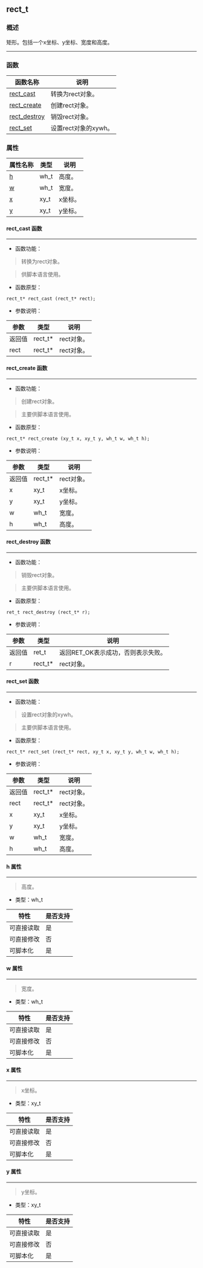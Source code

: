 ## rect\_t
### 概述
 矩形。包括一个x坐标、y坐标、宽度和高度。

----------------------------------
### 函数
<p id="rect_t_methods">

| 函数名称 | 说明 | 
| -------- | ------------ | 
| <a href="#rect_t_rect_cast">rect\_cast</a> | 转换为rect对象。 |
| <a href="#rect_t_rect_create">rect\_create</a> | 创建rect对象。 |
| <a href="#rect_t_rect_destroy">rect\_destroy</a> | 销毁rect对象。 |
| <a href="#rect_t_rect_set">rect\_set</a> | 设置rect对象的xywh。 |
### 属性
<p id="rect_t_properties">

| 属性名称 | 类型 | 说明 | 
| -------- | ----- | ------------ | 
| <a href="#rect_t_h">h</a> | wh\_t | 高度。 |
| <a href="#rect_t_w">w</a> | wh\_t | 宽度。 |
| <a href="#rect_t_x">x</a> | xy\_t | x坐标。 |
| <a href="#rect_t_y">y</a> | xy\_t | y坐标。 |
#### rect\_cast 函数
-----------------------

* 函数功能：

> <p id="rect_t_rect_cast"> 转换为rect对象。

 > 供脚本语言使用。



* 函数原型：

```
rect_t* rect_cast (rect_t* rect);
```

* 参数说明：

| 参数 | 类型 | 说明 |
| -------- | ----- | --------- |
| 返回值 | rect\_t* | rect对象。 |
| rect | rect\_t* | rect对象。 |
#### rect\_create 函数
-----------------------

* 函数功能：

> <p id="rect_t_rect_create"> 创建rect对象。

 > 主要供脚本语言使用。




* 函数原型：

```
rect_t* rect_create (xy_t x, xy_t y, wh_t w, wh_t h);
```

* 参数说明：

| 参数 | 类型 | 说明 |
| -------- | ----- | --------- |
| 返回值 | rect\_t* | rect对象。 |
| x | xy\_t | x坐标。 |
| y | xy\_t | y坐标。 |
| w | wh\_t | 宽度。 |
| h | wh\_t | 高度。 |
#### rect\_destroy 函数
-----------------------

* 函数功能：

> <p id="rect_t_rect_destroy"> 销毁rect对象。

 > 主要供脚本语言使用。




* 函数原型：

```
ret_t rect_destroy (rect_t* r);
```

* 参数说明：

| 参数 | 类型 | 说明 |
| -------- | ----- | --------- |
| 返回值 | ret\_t | 返回RET\_OK表示成功，否则表示失败。 |
| r | rect\_t* | rect对象。 |
#### rect\_set 函数
-----------------------

* 函数功能：

> <p id="rect_t_rect_set"> 设置rect对象的xywh。

 > 主要供脚本语言使用。




* 函数原型：

```
rect_t* rect_set (rect_t* rect, xy_t x, xy_t y, wh_t w, wh_t h);
```

* 参数说明：

| 参数 | 类型 | 说明 |
| -------- | ----- | --------- |
| 返回值 | rect\_t* | rect对象。 |
| rect | rect\_t* | rect对象。 |
| x | xy\_t | x坐标。 |
| y | xy\_t | y坐标。 |
| w | wh\_t | 宽度。 |
| h | wh\_t | 高度。 |
#### h 属性
-----------------------
> <p id="rect_t_h"> 高度。


* 类型：wh\_t

| 特性 | 是否支持 |
| -------- | ----- |
| 可直接读取 | 是 |
| 可直接修改 | 否 |
| 可脚本化   | 是 |
#### w 属性
-----------------------
> <p id="rect_t_w"> 宽度。


* 类型：wh\_t

| 特性 | 是否支持 |
| -------- | ----- |
| 可直接读取 | 是 |
| 可直接修改 | 否 |
| 可脚本化   | 是 |
#### x 属性
-----------------------
> <p id="rect_t_x"> x坐标。


* 类型：xy\_t

| 特性 | 是否支持 |
| -------- | ----- |
| 可直接读取 | 是 |
| 可直接修改 | 否 |
| 可脚本化   | 是 |
#### y 属性
-----------------------
> <p id="rect_t_y"> y坐标。


* 类型：xy\_t

| 特性 | 是否支持 |
| -------- | ----- |
| 可直接读取 | 是 |
| 可直接修改 | 否 |
| 可脚本化   | 是 |
